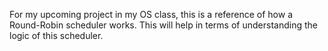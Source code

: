 For my upcoming project in my OS class, this is a reference of how a Round-Robin scheduler works. This will help in terms of understanding the logic of this scheduler. 
